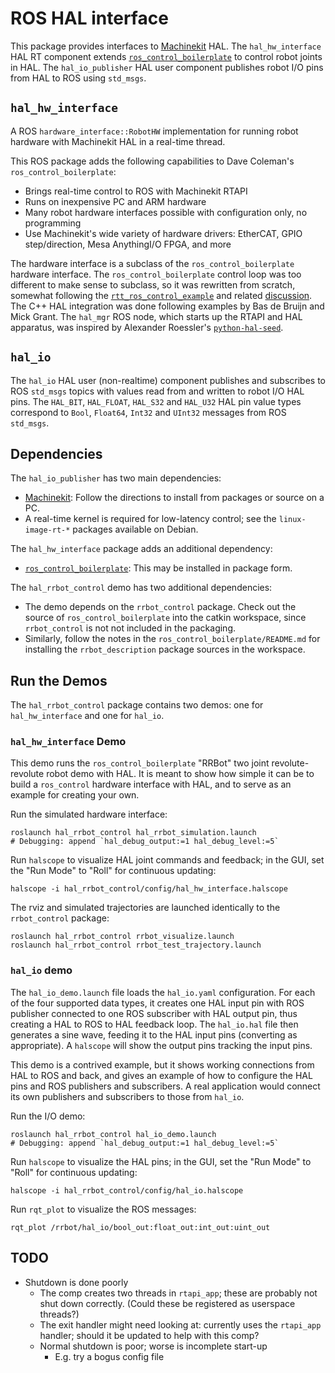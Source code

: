 # ROS HAL interface

This package provides interfaces to [Machinekit][machinekit] HAL.  The
`hal_hw_interface` HAL RT component extends
[`ros_control_boilerplate`][ros_control_boilerplate] to control robot
joints in HAL.  The `hal_io_publisher` HAL user component publishes
robot I/O pins from HAL to ROS using `std_msgs`.

[machinekit]:  http://machinekit.io
[ros_control_boilerplate]: https://github.com/davetcoleman/ros_control_boilerplate

## `hal_hw_interface`

A ROS `hardware_interface::RobotHW` implementation for running robot
hardware with Machinekit HAL in a real-time thread.

This ROS package adds the following capabilities to Dave Coleman's
`ros_control_boilerplate`:

- Brings real-time control to ROS with Machinekit RTAPI
- Runs on inexpensive PC and ARM hardware
- Many robot hardware interfaces possible with configuration only, no
  programming
- Use Machinekit's wide variety of hardware drivers:  EtherCAT,
  GPIO step/direction, Mesa AnythingI/O FPGA, and more

The hardware interface is a subclass of the `ros_control_boilerplate`
hardware interface.  The `ros_control_boilerplate` control loop was
too different to make sense to subclass, so it was rewritten from
scratch, somewhat following the
[`rtt_ros_control_example`][rtt_ros_control_example] and related
[discussion][ros_control-130].  The C++ HAL integration was done
following examples by Bas de Bruijn and Mick Grant.  The `hal_mgr` ROS
node, which starts up the RTAPI and HAL apparatus, was inspired by
Alexander Roessler's [`python-hal-seed`][python-hal-seed].

[rtt_ros_control_example]: https://github.com/skohlbr/rtt_ros_control_example
[ros_control-130]: https://github.com/ros-controls/ros_control/issues/130
[python-hal-seed]: https://github.com/machinekoder/python-hal-seed

## `hal_io`

The `hal_io` HAL user (non-realtime) component publishes and
subscribes to ROS `std_msgs` topics with values read from and written
to robot I/O HAL pins.  The `HAL_BIT`, `HAL_FLOAT`, `HAL_S32` and
`HAL_U32` HAL pin value types correspond to `Bool`, `Float64`, `Int32`
and `UInt32` messages from ROS `std_msgs`.

## Dependencies

The `hal_io_publisher` has two main dependencies:
- [Machinekit][machinekit]:  Follow the directions to install from
  packages or source on a PC.
- A real-time kernel is required for low-latency control; see the
  `linux-image-rt-*` packages available on Debian.

The `hal_hw_interface` package adds an additional dependency:
- [`ros_control_boilerplate`][ros_control_boilerplate]:  This may be
  installed in package form.

The `hal_rrbot_control` demo has two additional dependencies:
- The demo depends on the `rrbot_control` package.  Check out the
  source of `ros_control_boilerplate` into the catkin workspace, since
  `rrbot_control` is not not included in the packaging.
- Similarly, follow the notes in the
  `ros_control_boilerplate/README.md` for installing the
  `rrbot_description` package sources in the workspace.

## Run the Demos

The `hal_rrbot_control` package contains two demos:  one for
`hal_hw_interface` and one for `hal_io`.

### `hal_hw_interface` Demo

This demo runs the `ros_control_boilerplate` "RRBot" two joint
revolute-revolute robot demo with HAL.  It is meant to show how simple
it can be to build a `ros_control` hardware interface with HAL, and to
serve as an example for creating your own.

Run the simulated hardware interface:

    roslaunch hal_rrbot_control hal_rrbot_simulation.launch
    # Debugging: append `hal_debug_output:=1 hal_debug_level:=5`

Run `halscope` to visualize HAL joint commands and feedback; in the
GUI, set the "Run Mode" to "Roll" for continuous updating:

    halscope -i hal_rrbot_control/config/hal_hw_interface.halscope

The rviz and simulated trajectories are launched identically to the
`rrbot_control` package:

    roslaunch hal_rrbot_control rrbot_visualize.launch
    roslaunch hal_rrbot_control rrbot_test_trajectory.launch

### `hal_io` demo

The `hal_io_demo.launch` file loads the `hal_io.yaml` configuration.
For each of the four supported data types, it creates one HAL input
pin with ROS publisher connected to one ROS subscriber with HAL output
pin, thus creating a HAL to ROS to HAL feedback loop.  The
`hal_io.hal` file then generates a sine wave, feeding it to the HAL
input pins (converting as appropriate).  A `halscope` will show the
output pins tracking the input pins.

This demo is a contrived example, but it shows working connections
from HAL to ROS and back, and gives an example of how to configure the
HAL pins and ROS publishers and subscribers.  A real application would
connect its own publishers and subscribers to those from `hal_io`.

Run the I/O demo:

    roslaunch hal_rrbot_control hal_io_demo.launch
    # Debugging: append `hal_debug_output:=1 hal_debug_level:=5`

Run `halscope` to visualize the HAL pins; in the GUI, set the "Run
Mode" to "Roll" for continuous updating:

    halscope -i hal_rrbot_control/config/hal_io.halscope

Run `rqt_plot` to visualize the ROS messages:

    rqt_plot /rrbot/hal_io/bool_out:float_out:int_out:uint_out

## TODO

- Shutdown is done poorly
  - The comp creates two threads in `rtapi_app`; these are probably
    not shut down correctly.  (Could these be registered as userspace
    threads?)
  - The exit handler might need looking at:  currently uses the
    `rtapi_app` handler; should it be updated to help with this comp?
  - Normal shutdown is poor; worse is incomplete start-up
    - E.g. try a bogus config file
